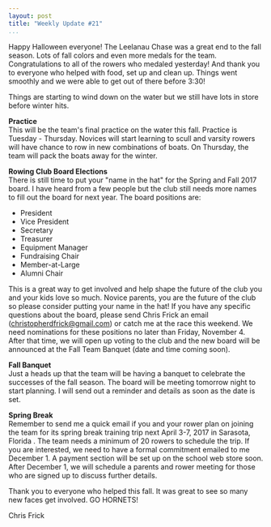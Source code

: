 ```yaml
---
layout: post  
title: "Weekly Update #21"  
...
```


Happy Halloween everyone! The Leelanau Chase was a great end to the fall
season. Lots of fall colors and even more medals for the team.
Congratulations to all of the rowers who medaled yesterday! And thank
you to everyone who helped with food, set up and clean up. Things went
smoothly and we were able to get out of there before 3:30!

Things are starting to wind down on the water but we still have lots in
store before winter hits.

**Practice**  
This will be the team's final practice on the water this fall. Practice
is Tuesday - Thursday. Novices will start learning to scull and varsity
rowers will have chance to row in new combinations of boats. On
Thursday, the team will pack the boats away for the winter.

**Rowing Club Board Elections**  
There is still time to put your "name in the hat" for the Spring and
Fall 2017 board. I have heard from a few people but the club still needs
more names to fill out the board for next year. The board positions are:

-   President
-   Vice President
-   Secretary
-   Treasurer
-   Equipment Manager
-   Fundraising Chair
-   Member-at-Large
-   Alumni Chair

This is a great way to get involved and help shape the future of the
club you and your kids love so much. Novice parents, you are the future
of the club so please consider putting your name in the hat! If you have
any specific questions about the board, please send Chris Frick an email
(<christopherdfrick@gmail.com>) or catch me at the race this weekend. We
need nominations for these positions no later than Friday, November 4.
After that time, we will open up voting to the club and the new board
will be announced at the Fall Team Banquet (date and time coming soon).

**Fall Banquet**  
Just a heads up that the team will be having a banquet to celebrate the
successes of the fall season. The board will be meeting tomorrow night
to start planning. I will send out a reminder and details as soon as the
date is set.

**Spring Break**  
Remember to send me a quick email if you and your rower plan on joining
the team for its spring break training trip next April 3-7, 2017 in
Sarasota, Florida . The team needs a minimum of 20 rowers to schedule
the trip. If you are interested, we need to have a formal commitment
emailed to me December 1. A payment section will be set up on the school
web store soon. After December 1, we will schedule a parents and rower
meeting for those who are signed up to discuss further details.

Thank you to everyone who helped this fall. It was great to see so many
new faces get involved. GO HORNETS!

Chris Frick
